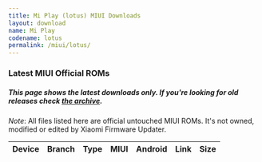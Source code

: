 ```yaml
---
title: Mi Play (lotus) MIUI Downloads
layout: download
name: Mi Play
codename: lotus
permalink: /miui/lotus/
---
```

### Latest MIUI Official ROMs
##### This page shows the latest downloads only. If you're looking for old releases check [the archive](/archive/miui/lotus/).
*Note*: All files listed here are official untouched MIUI ROMs. It's not owned, modified or edited by Xiaomi Firmware Updater.

<div class="table-responsive-md" id="table-wrapper">
<table id="miui" class="display dt-responsive compact table table-striped table-hover table-sm">
    <thead class="thead-dark">
        <tr>
            <th>Device</th>
            <th>Branch</th>
            <th>Type</th>
            <th>MIUI</th>
            <th>Android</th>
            <th>Link</th>
            <th>Size</th>
        </tr>
    </thead>
    <script>loadMiuiDownloads('lotus')</script>
</table>
</div>

